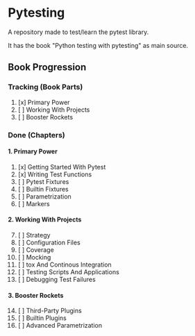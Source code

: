 # Pytesting

A repository made to test/learn the pytest library.

It has the book "Python testing with pytesting" as main source.

## Book Progression

### Tracking (Book Parts)
1. [x] Primary Power
2. [ ] Working With Projects
3. [ ] Booster Rockets

### Done (Chapters)

#### 1. Primary Power
1. [x] Getting Started With Pytest
2. [x] Writing Test Functions
3. [ ] Pytest Fixtures
4. [ ] Builtin Fixtures
5. [ ] Parametrization
6. [ ] Markers

#### 2. Working With Projects
7. [ ] Strategy
8. [ ] Configuration Files
9. [ ] Coverage
10. [ ] Mocking
11. [ ] tox And Continous Integration
12. [ ] Testing Scripts And Applications
13. [ ] Debugging Test Failures

#### 3. Booster Rockets
14. [ ] Third-Party Plugins
15. [ ] Builtin Plugins
16. [ ] Advanced Parametrization

	